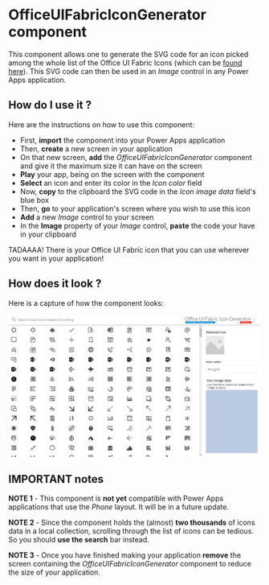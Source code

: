 # OfficeUIFabricIconGenerator component
This component allows one to generate the SVG code for an icon picked among the whole list of the Office UI Fabric Icons (which can be [found here](https://uifabricicons.azurewebsites.net/)). This SVG code can then be used in an *Image* control in any Power Apps application.

## How do I use it ?
Here are the instructions on how to use this component:
- First, **import** the component into your Power Apps application
- Then, **create** a new screen in your application
- On that new screen, **add** the *OfficeUIFabricIconGenerator* component and give it the maximum size it can have on the screen
- **Play** your app, being on the screen with the component
- **Select** an icon and enter its color in the *Icon color* field
- Now, **copy** to the clipboard the SVG code in the *Icon image data* field's blue box
- Then, **go** to your application's screen where you wish to use this icon
- **Add** a new *Image* control to your screen
- In the **Image** property of your *Image* control, **paste** the code your have in your clipboard

TADAAAA! There is your Office UI Fabric icon that you can use wherever you want in your application!

## How does it look ?
Here is a capture of how the component looks:

![ComponentCapture](images/OfficeUIFabricIconGenerator.png)

## IMPORTANT notes
**NOTE 1** - This component is **not yet** compatible with Power Apps applications that use the *Phone* layout. It will be in a future update.

**NOTE 2** - Since the component holds the (almost) **two thousands** of icons data in a local collection, scrolling through the list of icons can be tedious. So you should **use the search** bar instead.

**NOTE 3** - Once you have finished making your application **remove** the screen containing the *OfficeUIFabricIconGenerator* component to reduce the size of your application.